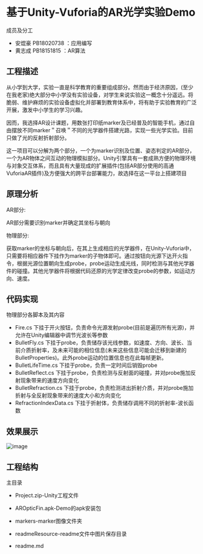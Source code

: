 基于Unity-Vuforia的AR光学实验Demo
=====================================
成员及分工
* 安焜豪 PB18020738 ：应用编写
* 黄志成 PB18151815 ：AR算法 

工程描述
-----------
从小学到大学，实验一直是科学教育的重要组成部分。然而由于经济原因，(至少在我老家)绝大部分中小学没有实验设备，对学生来说实验这一概念十分遥远。将脆弱、维护麻烦的实验设备虚拟化并部署到教育体系中，将有助于实验教育的广泛开展，激发中小学生的学习兴趣。

因而，我选择AR设计课题，用数张打印纸marker及已经普及的智能手机，通过自由摆放不同marker＂召唤＂不同的光学器件搭建光路，实现一些光学实验。目前只做了光的反射折射部分。

这一项目可以分解为两个部分，一个为marker识别及位置、姿态判定的AR部分，一个为AR物体之间互动的物理模拟部分。Unity引擎具有一套成熟方便的物理环境与对象交互体系，而且具有大量现成的扩展插件(包括AR部分使用的高通VuforiaAR插件)及方便强大的跨平台部署能力，故选择在这一平台上搭建项目

原理分析
----------------
AR部分:

AR部分需要识别marker并确定其坐标与朝向

物理部分:

获取marker的坐标与朝向后，在其上生成相应的光学器件，在Unity-Vuforia中，只需要将相应器件下挂作为marker的子物体即可。通过按钮向光源下达开火指令，根据光源位置朝向生成probe，probe运动生成光线，同时检测与其他光学器件的碰撞。其他光学器件将根据代码还原的光学定律改变probe的参数，如运动方向、速度。

代码实现
------------------
物理部分各脚本及其内容
* Fire.cs 下挂于开火按钮，负责命令光源发射probe(目前是遍历所有光源)，并允许在Unity编辑器中调节光波长等参数
* BulletFly.cs 下挂于probe，负责储存该光线参数，如速度、方向、波长、当前介质折射率，及未来可能的相位信息(未来这些信息可能会迁移到新建的BulletProperties)。此外probe运动的位置信息也在此每帧更新。
* BulletLifeTime.cs 下挂于probe，负责一定时间后销毁probe
* BulletReflect.cs 下挂于probe，负责检测与反射面的碰撞，并对probe施加反射现象带来的速度方向变化
* BulletRefraction.cs 下挂于probe，负责检测进出折射介质，并对probe施加折射与全反射现象带来的速度大小和方向变化
* RefractionIndexData.cs 下挂于折射体，负责储存调用不同的折射率-波长函数

效果展示
------------------
![image](https://github.com/USTC-Computer-Vision-2021/project-physicschicken/readmeResources/result.gif)

工程结构
------------------
主目录
* Project.zip-Unity工程文件

* AROpticFin.apk-Demo的apk安装包

* markers-marker图像文件夹

* readmeResource-readme文件中图片保存目录

* readme.md
